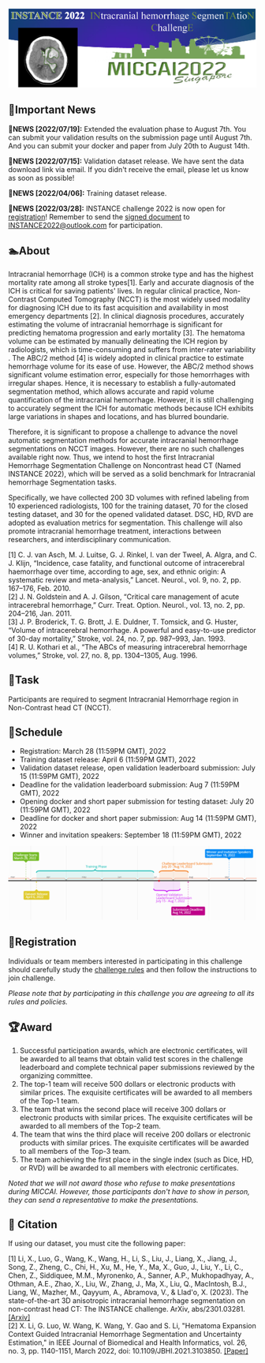 ![](https://github.com/PerceptionComputingLab/INSTANCE2022/blob/main/images/Logo_%E9%A1%B5%E9%9D%A2_1_RCTKLKW.png)

## 🚀Important News

🎉**NEWS [2022/07/19]:** Extended the evaluation phase to August 7th. You can submit your validation results on the submission page until August 7th. And you can submit your docker and paper from July 20th to August 14th.

🎉**NEWS [2022/07/15]:** Validation dataset release. We have sent the data download link via email. If you didn't receive the email, please let us know as soon as possible!

🎉**NEWS [2022/04/06]:** Training dataset release.

🎉**NEWS [2022/03/28]:** INSTANCE challenge 2022  is now open for [registration](https://instance.grand-challenge.org )! Remember to send the [signed document](https://github.com/PerceptionComputingLab/INSTANCE2022/blob/main/Agreements/instance2022_agreements.pdf) to INSTANCE2022@outlook.com for participation.

## 🏊‍About

Intracranial hemorrhage (ICH) is a common stroke type and has the highest mortality rate among all stroke types[1]. Early and accurate diagnosis of the ICH is critical for saving patients' lives. In regular clinical practice, Non-Contrast Computed Tomography (NCCT) is the most widely used modality for diagnosing ICH due to its fast acquisition and availability in most emergency departments [2]. In clinical diagnosis procedures, accurately estimating the volume of intracranial hemorrhage is significant for predicting hematoma progression and early mortality [3]. The hematoma volume can be estimated by manually delineating the ICH region by radiologists, which is time-consuming  and suffers from inter-rater variability . The ABC/2 method [4] is widely adopted in clinical practice to estimate hemorrhage volume for its ease of use. However, the ABC/2 method shows significant volume estimation error, especially for those hemorrhages with irregular shapes. Hence, it is necessary to establish a fully-automated segmentation method, which allows accurate and rapid volume quantification of the intracranial hemorrhage. However, it is still challenging to accurately segment the ICH for automatic methods because ICH exhibits large variations in shapes and locations, and has blurred boundarie.

Therefore, it is significant to propose a challenge to advance the novel automatic segmentation methods for accurate intracranial hemorrhage segmentations on NCCT images. However, there are no such challenges available right now. Thus, we intend to host the first Intracranial Hemorrhage Segmentation Challenge on Noncontrast head CT (Named INSTANCE 2022), which will be served as a solid benchmark for Intracranial hemorrhage Segmentation tasks.

Specifically, we have collected 200 3D volumes with refined labeling from 10 experienced radiologists, 100 for the training dataset, 70 for the closed testing dataset, and 30 for the opened validated dataset. DSC, HD, RVD are adopted as evaluation metrics for segmentation. This challenge will also promote intracranial hemorrhage treatment, interactions between researchers, and interdisciplinary communication.

[1] C. J. van Asch, M. J. Luitse, G. J. Rinkel, I. van der Tweel, A. Algra, and C. J. Klijn, “Incidence, case fatality, and functional outcome of intracerebral haemorrhage over time, according to age, sex, and ethnic origin: A systematic review and meta-analysis,” Lancet. Neurol., vol. 9, no. 2, pp. 167–176, Feb. 2010.  
[2] J. N. Goldstein and A. J. Gilson, “Critical care management of acute intracerebral hemorrhage,” Curr. Treat. Option. Neurol., vol. 13, no. 2, pp. 204–216, Jan. 2011.  
[3] J. P. Broderick, T. G. Brott, J. E. Duldner, T. Tomsick, and G. Huster, “Volume of intracerebral hemorrhage. A powerful and easy-to-use predictor of 30-day mortality,” Stroke, vol. 24, no. 7, pp. 987–993, Jan. 1993.  
[4] R. U. Kothari et al., “The ABCs of measuring intracerebral hemorrhage volumes,” Stroke, vol. 27, no. 8, pp. 1304–1305, Aug. 1996.

## 🏹Task
Participants are required to segment Intracranial Hemorrhage region in Non-Contrast head CT (NCCT).

## 🤗Schedule
- Registration: March 28 (11:59PM GMT), 2022
- Training dataset release: April 6 (11:59PM GMT), 2022
- Validation dataset release, open validation leaderboard submission: July 15 (11:59PM GMT), 2022
- Deadline for the validation leaderboard submission: Aug 7 (11:59PM GMT), 2022
- Opening docker and short paper submission for testing dataset: July 20 (11:59PM GMT), 2022
- Deadline for docker and short paper submission: Aug 14 (11:59PM GMT), 2022
- Winner and invitation speakers: September 18 (11:59PM GMT), 2022

![](https://github.com/PerceptionComputingLab/INSTANCE2022/blob/main/images/image_rXCO79b.png)

## 🔭Registration
Individuals or team members interested in participating in this challenge should carefully study the [challenge rules](https://instance.grand-challenge.org/Participation/) and then follow the instructions to join challenge.

*Please note that by participating in this challenge you are agreeing to all its rules and policies.*

## 🏆Award
1. Successful participation awards, which are electronic certificates, will be awarded to all teams that obtain valid test scores in the challenge leaderboard and complete technical paper submissions reviewed by the organizing committee.
2. The top-1 team will receive 500 dollars or electronic products with similar prices. The exquisite certificates will be awarded to all members of the Top-1 team.
3. The team that wins the second place will receive 300 dollars or electronic products with similar prices. The exquisite certificates will be awarded to all members of the Top-2 team.
4. The team that wins the third place will receive 200 dollars or electronic products with similar prices. The exquisite certificates will be awarded to all members of the Top-3 team.
5. The team achieving the first place in the single index (such as Dice, HD, or RVD) will be awarded to all members with electronic certificates.

*Noted that we will not award those who refuse to make presentations during MICCAI. However, those participants don't have to show in person, they can send a representative to make the presentations.*

## 🌱 Citation
If using our dataset, you must cite the following paper:

[1] Li, X., Luo, G., Wang, K., Wang, H., Li, S., Liu, J., Liang, X., Jiang, J., Song, Z., Zheng, C., Chi, H., Xu, M., He, Y., Ma, X., Guo, J., Liu, Y., Li, C., Chen, Z., Siddiquee, M.M., Myronenko, A., Sanner, A.P., Mukhopadhyay, A., Othman, A.E., Zhao, X., Liu, W., Zhang, J., Ma, X., Liu, Q., MacIntosh, B.J., Liang, W., Mazher, M., Qayyum, A., Abramova, V., & Llad'o, X. (2023). The state-of-the-art 3D anisotropic intracranial hemorrhage segmentation on non-contrast head CT: The INSTANCE challenge. ArXiv, abs/2301.03281. [[Arxiv]](https://arxiv.org/abs/2301.03281)  
[2] X. Li, G. Luo, W. Wang, K. Wang, Y. Gao and S. Li, "Hematoma Expansion Context Guided Intracranial Hemorrhage Segmentation and Uncertainty Estimation," in IEEE Journal of Biomedical and Health Informatics, vol. 26, no. 3, pp. 1140-1151, March 2022, doi: 10.1109/JBHI.2021.3103850. [[Paper]](https://ieeexplore.ieee.org/abstract/document/9511297)
